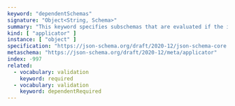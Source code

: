 ```yaml
---
keyword: "dependentSchemas"
signature: "Object<String, Schema>"
summary: "This keyword specifies subschemas that are evaluated if the instance is an object and contains a certain property."
kind: [ "applicator" ]
instance: [ "object" ]
specification: "https://json-schema.org/draft/2020-12/json-schema-core.html#section-10.2.2.4"
metaschema: "https://json-schema.org/draft/2020-12/meta/applicator"
index: -997
related:
  - vocabulary: validation
    keyword: required
  - vocabulary: validation
    keyword: dependentRequired
---
```

